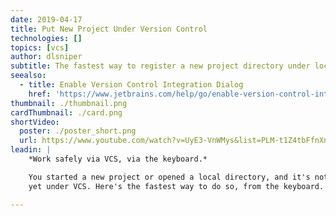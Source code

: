 ```yaml
---
date: 2019-04-17
title: Put New Project Under Version Control
technologies: []
topics: [vcs]
author: dlsniper
subtitle: The fastest way to register a new project directory under local version control.
seealso:
  - title: Enable Version Control Integration Dialog
    href: 'https://www.jetbrains.com/help/go/enable-version-control-integration-dialog.html#Enable_Version_Control_Integration_Dialog.xml'
thumbnail: ./thumbnail.png
cardThumbnail: ./card.png
shortVideo:
  poster: ./poster_short.png
  url: https://www.youtube.com/watch?v=UyE3-VnWMys&list=PLM-t1Z4tbFfnXnghmtk6WVz10_pivOw25&index=33&t=0s
leadin: |
    *Work safely via VCS, via the keyboard.*

    You started a new project or opened a local directory, and it's not
    yet under VCS. Here's the fastest way to do so, from the keyboard.

---
```

